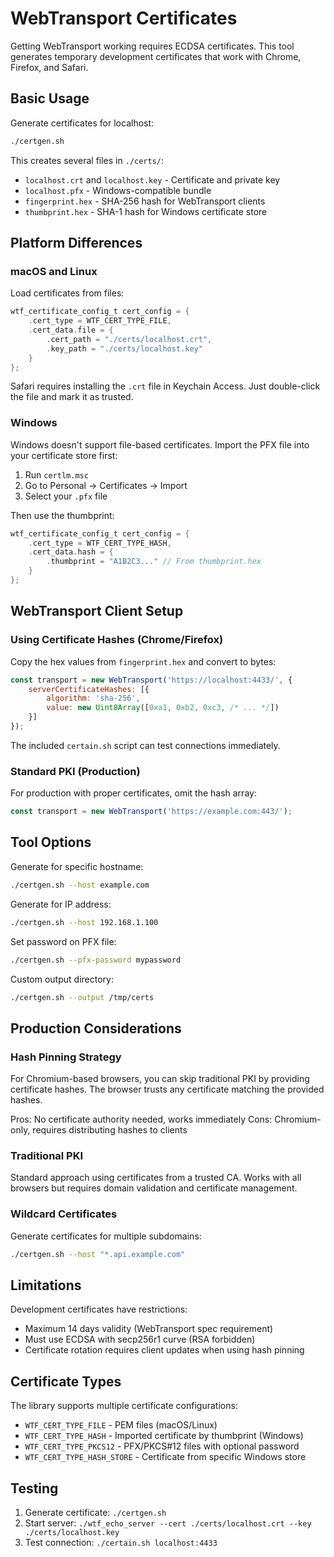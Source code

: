 # WebTransport Certificates

Getting WebTransport working requires ECDSA certificates. This tool generates temporary development certificates that work with Chrome, Firefox, and Safari.

## Basic Usage

Generate certificates for localhost:

```bash
./certgen.sh
```

This creates several files in `./certs/`:
- `localhost.crt` and `localhost.key` - Certificate and private key
- `localhost.pfx` - Windows-compatible bundle
- `fingerprint.hex` - SHA-256 hash for WebTransport clients
- `thumbprint.hex` - SHA-1 hash for Windows certificate store

## Platform Differences

### macOS and Linux

Load certificates from files:

```c
wtf_certificate_config_t cert_config = {
    .cert_type = WTF_CERT_TYPE_FILE,
    .cert_data.file = {
        .cert_path = "./certs/localhost.crt",
        .key_path = "./certs/localhost.key"
    }
};
```

Safari requires installing the `.crt` file in Keychain Access. Just double-click the file and mark it as trusted.

### Windows

Windows doesn't support file-based certificates. Import the PFX file into your certificate store first:

1. Run `certlm.msc`
2. Go to Personal → Certificates → Import
3. Select your `.pfx` file

Then use the thumbprint:

```c
wtf_certificate_config_t cert_config = {
    .cert_type = WTF_CERT_TYPE_HASH,
    .cert_data.hash = {
        .thumbprint = "A1B2C3..." // From thumbprint.hex
    }
};
```

## WebTransport Client Setup

### Using Certificate Hashes (Chrome/Firefox)

Copy the hex values from `fingerprint.hex` and convert to bytes:

```javascript
const transport = new WebTransport('https://localhost:4433/', {
    serverCertificateHashes: [{
        algorithm: 'sha-256',
        value: new Uint8Array([0xa1, 0xb2, 0xc3, /* ... */])
    }]
});
```

The included `certain.sh` script can test connections immediately.

### Standard PKI (Production)

For production with proper certificates, omit the hash array:

```javascript
const transport = new WebTransport('https://example.com:443/');
```

## Tool Options

Generate for specific hostname:
```bash
./certgen.sh --host example.com
```

Generate for IP address:
```bash
./certgen.sh --host 192.168.1.100
```

Set password on PFX file:
```bash
./certgen.sh --pfx-password mypassword
```

Custom output directory:
```bash
./certgen.sh --output /tmp/certs
```

## Production Considerations

### Hash Pinning Strategy

For Chromium-based browsers, you can skip traditional PKI by providing certificate hashes. The browser trusts any certificate matching the provided hashes.

Pros: No certificate authority needed, works immediately
Cons: Chromium-only, requires distributing hashes to clients

### Traditional PKI

Standard approach using certificates from a trusted CA. Works with all browsers but requires domain validation and certificate management.

### Wildcard Certificates

Generate certificates for multiple subdomains:
```bash
./certgen.sh --host "*.api.example.com"
```

## Limitations

Development certificates have restrictions:
- Maximum 14 days validity (WebTransport spec requirement)
- Must use ECDSA with secp256r1 curve (RSA forbidden)
- Certificate rotation requires client updates when using hash pinning

## Certificate Types

The library supports multiple certificate configurations:

- `WTF_CERT_TYPE_FILE` - PEM files (macOS/Linux)
- `WTF_CERT_TYPE_HASH` - Imported certificate by thumbprint (Windows)
- `WTF_CERT_TYPE_PKCS12` - PFX/PKCS#12 files with optional password
- `WTF_CERT_TYPE_HASH_STORE` - Certificate from specific Windows store

## Testing

1. Generate certificate: `./certgen.sh`
2. Start server: `./wtf_echo_server --cert ./certs/localhost.crt --key ./certs/localhost.key`
3. Test connection: `./certain.sh localhost:4433`